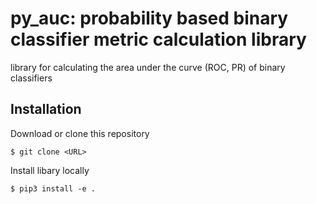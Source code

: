 # py_auc: probability based binary classifier metric calculation library

library for calculating the area under the curve (ROC, PR) of binary classifiers

## Installation

Download or clone this repository

```{bash}
$ git clone <URL>
```
  
Install libary locally 

```{bash}
$ pip3 install -e . 
```
